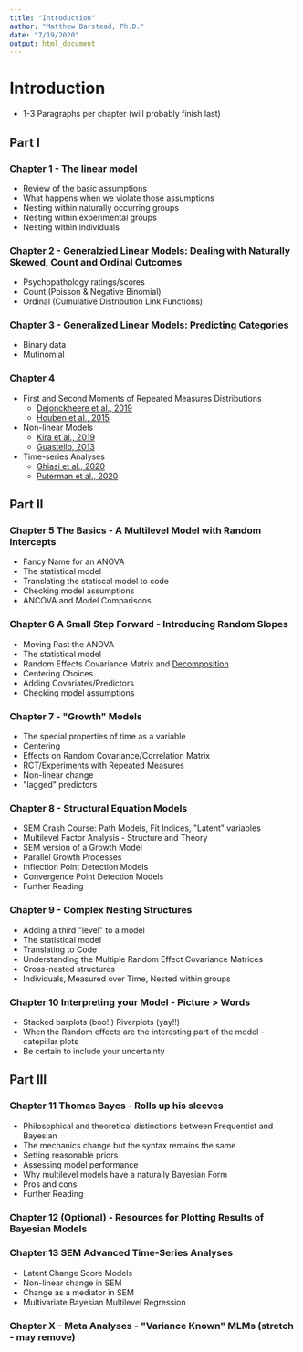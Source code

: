 ```yaml
---
title: "Introduction"
author: "Matthew Barstead, Ph.D."
date: "7/19/2020"
output: html_document
---
```

# Introduction
- 1-3 Paragraphs per chapter (will probably finish last)

## Part I 

### Chapter 1 - The linear model 
- Review of the basic assumptions
- What happens when we violate those assumptions
- Nesting within naturally occurring groups
- Nesting within experimental groups 
- Nesting within individuals

### Chapter 2 - Generalzied Linear Models: Dealing with Naturally Skewed, Count and Ordinal Outcomes
- Psychopathology ratings/scores
- Count (Poisson & Negative Binomial)
- Ordinal (Cumulative Distribution Link Functions)

### Chapter 3 - Generalized Linear Models: Predicting Categories
- Binary data
- Mutinomial

### Chapter 4
- First and Second Moments of Repeated Measures Distributions
    - [Dejonckheere et al., 2019](https://www.nature.com/articles/s41562-019-0555-0)
    - [Houben et al., 2015](https://ppw.kuleuven.be/okp/_pdf/Houben2015TRBST.pdf)
- Non-linear Models
    - [Kira et al., 2019](https://www.scirp.org/html/2-6902926_96985.htm)
    - [Guastello, 2013](https://link.springer.com/chapter/10.1007/978-1-4614-4998-0_9#citeas)
- Time-series Analyses
    - [Ghiasi et al., 2020](https://www.nature.com/articles/s41598-020-62225-2)
    - [Puterman et al., 2020](https://www.pnas.org/content/117/28/16273)

## Part II

### Chapter 5 The Basics - A Multilevel Model with Random Intercepts
- Fancy Name for an ANOVA 
- The statistical model 
- Translating the statiscal model to code
- Checking model assumptions
- ANCOVA and Model Comparisons

### Chapter 6 A Small Step Forward - Introducing Random Slopes
- Moving Past the ANOVA 
- The statistical model
- Random Effects Covariance Matrix and [Decomposition](https://psycnet.apa.org/record/2018-32178-001)
- Centering Choices 
- Adding Covariates/Predictors
- Checking model assumptions

### Chapter 7 - "Growth" Models
- The special properties of time as a variable
- Centering 
- Effects on Random Covariance/Correlation Matrix
- RCT/Experiments with Repeated Measures
- Non-linear change
- "lagged" predictors

### Chapter 8 - Structural Equation Models 
- SEM Crash Course: Path Models, Fit Indices, "Latent" variables
- Multilevel Factor Analysis - Structure and Theory
- SEM version of a Growth Model
- Parallel Growth Processes 
- Inflection Point Detection Models
- Convergence Point Detection Models
- Further Reading

### Chapter 9 - Complex Nesting Structures
- Adding a third "level" to a model
- The statistical model
- Translating to Code
- Understanding the Multiple Random Effect Covariance Matrices
- Cross-nested structures
- Individuals, Measured over Time, Nested within groups

### Chapter 10 Interpreting your Model - Picture > Words
- Stacked barplots (boo!!) Riverplots (yay!!)
- When the Random effects are the interesting part of the model - catepillar plots
- Be certain to include your uncertainty 

## Part III 

### Chapter 11 Thomas Bayes - Rolls up his sleeves
- Philosophical and theoretical distinctions between Frequentist and Bayesian 
- The mechanics change but the syntax remains the same
- Setting reasonable priors
- Assessing model performance
- Why multilevel models have a naturally Bayesian Form
- Pros and cons 
- Further Reading

### Chapter 12 (Optional) - Resources for Plotting Results of Bayesian Models

### Chapter 13 SEM Advanced Time-Series Analyses
- Latent Change Score Models
- Non-linear change in SEM
- Change as a mediator in SEM
- Multivariate Bayesian Multilevel Regression

### Chapter X - Meta Analyses - "Variance Known" MLMs (stretch - may remove)